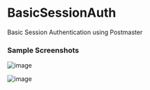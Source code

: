 # BasicSessionAuth
 Basic Session Authentication using Postmaster
 <h3>Sample Screenshots</h3>

 ![image](https://github.com/user-attachments/assets/ffb924e6-362d-42eb-a63e-94b4aa2144bd)

![image](https://github.com/user-attachments/assets/33340183-fd25-4555-9ef0-cc207526a19e)
